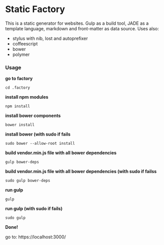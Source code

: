 # Static Factory

This is a  static generator for websites.
Gulp as a build tool,
JADE as a template language,
markdown and front-matter as data source.
Uses also:

- stylus with nib, lost and autoprefixer
- coffeescript
- bower
- polymer

### Usage

**go to factory**

```shell
cd .factory
```

**install npm modules**

```shell
npm install
```

**install bower components**

```shell
bower install
```

**install bower (with sudo if fails**
```shell
sudo bower --allow-root install
```

**build vendor.min.js file with all bower dependencies**

```shell
gulp bower-deps
```

**build vendor.min.js file with all bower dependencies (with sudo if failss**

```shell
sudo gulp bower-deps
```

**run gulp**

```shell
gulp
```

**run gulp (with sudo if fails)**

```shell
sudo gulp
```

**Done!**

go to:
https://localhost:3000/

